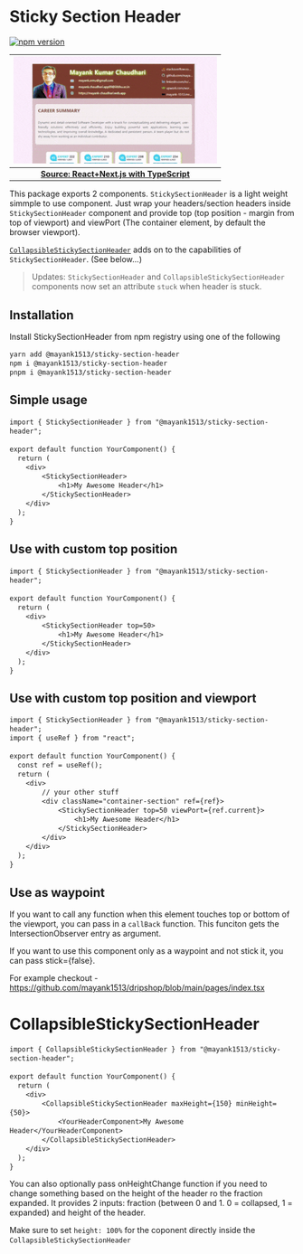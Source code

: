 # Sticky Section Header

[![npm version](https://badge.fury.io/js/@mayank1513%2Fsticky-section-header.svg)](https://badge.fury.io/js/@mayank1513%2Fsticky-section-header)

|![Sricky Section Header](https://github.com/mayank1513/sticky-section-header/blob/master/sticky-section-header.gif?raw=true)|
|:--:|
| <b>[Source: React+Next.js with TypeScript](https://github.com/mayank1513/React-and-Next-JS-with-TypeScript/tree/main/apps/portfolio)</b>|

This package exports 2 components. `StickySectionHeader` is a light weight simmple to use component. Just wrap your headers/section headers inside `StickySectionHeader` component and provide top (top position - margin from top of viewport) and viewPort (The container element, by default the browser viewport).

[`CollapsibleStickySectionHeader`](#CollapsibleStickySectionHeader) adds on to the capabilities of `StickySectionHeader`. (See below...)

> Updates:
> `StickySectionHeader` and `CollapsibleStickySectionHeader` components now set an attribute `stuck` when header is stuck.

## Installation

Install StickySectionHeader from npm registry using one of the following

```
yarn add @mayank1513/sticky-section-header
npm i @mayank1513/sticky-section-header
pnpm i @mayank1513/sticky-section-header
```

## Simple usage

```
import { StickySectionHeader } from "@mayank1513/sticky-section-header";

export default function YourComponent() {
  return (
    <div>
        <StickySectionHeader>
            <h1>My Awesome Header</h1>
        </StickySectionHeader>
    </div>
  );
}
```

## Use with custom top position

```
import { StickySectionHeader } from "@mayank1513/sticky-section-header";

export default function YourComponent() {
  return (
    <div>
        <StickySectionHeader top=50>
            <h1>My Awesome Header</h1>
        </StickySectionHeader>
    </div>
  );
}
```

## Use with custom top position and viewport

```
import { StickySectionHeader } from "@mayank1513/sticky-section-header";
import { useRef } from "react";

export default function YourComponent() {
  const ref = useRef();
  return (
    <div>
        // your other stuff
        <div className="container-section" ref={ref}>
            <StickySectionHeader top=50 viewPort={ref.current}>
                <h1>My Awesome Header</h1>
            </StickySectionHeader>
        </div>
    </div>
  );
}
```

## Use as waypoint

If you want to call any function when this element touches top or bottom of the viewport, you can pass in a `callBack` function. This funciton gets the IntersectionObserver entry as argument.

If you want to use this component only as a waypoint and not stick it, you can pass stick={false}.

For example checkout - https://github.com/mayank1513/dripshop/blob/main/pages/index.tsx

# CollapsibleStickySectionHeader

```
import { CollapsibleStickySectionHeader } from "@mayank1513/sticky-section-header";

export default function YourComponent() {
  return (
    <div>
        <CollapsibleStickySectionHeader maxHeight={150} minHeight={50}>
            <YourHeaderComponent>My Awesome Header</YourHeaderComponent>
        </CollapsibleStickySectionHeader>
    </div>
  );
}
```

You can also optionally pass onHeightChange function if you need to change something based on the height of the header ro the fraction expanded. It provides 2 inputs: fraction (between 0 and 1. 0 = collapsed, 1 = expanded) and height of the header.

Make sure to set `height: 100%` for the coponent directly inside the `CollapsibleStickySectionHeader`
